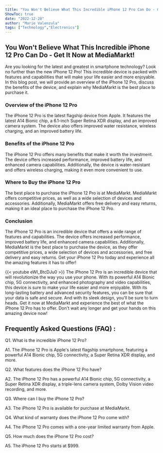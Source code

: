 ```yaml
---
title: "You Won't Believe What This Incredible iPhone 12 Pro Can Do - Get It Now at MediaMarkt!"
ShowToc: true 
date: "2022-12-28"
author: "Marie Valenzula" 
tags: ["Technology","Electronics"]
---
```

## You Won't Believe What This Incredible iPhone 12 Pro Can Do - Get It Now at MediaMarkt!

Are you looking for the latest and greatest in smartphone technology? Look no further than the new iPhone 12 Pro! This incredible device is packed with features and capabilities that will make your life easier and more enjoyable. In this blog post, we will provide an overview of the iPhone 12 Pro, discuss the benefits of the device, and explain why MediaMarkt is the best place to purchase it.

### Overview of the iPhone 12 Pro

The iPhone 12 Pro is the latest flagship device from Apple. It features the latest A14 Bionic chip, a 6.1-inch Super Retina XDR display, and an improved camera system. The device also offers improved water resistance, wireless charging, and an improved battery life.

### Benefits of the iPhone 12 Pro

The iPhone 12 Pro offers many benefits that make it worth the investment. The device offers increased performance, improved battery life, and enhanced camera capabilities. Additionally, the device is water-resistant and offers wireless charging, making it even more convenient to use.

### Where to Buy the iPhone 12 Pro

The best place to purchase the iPhone 12 Pro is at MediaMarkt. MediaMarkt offers competitive prices, as well as a wide selection of devices and accessories. Additionally, MediaMarkt offers free delivery and easy returns, making it an ideal place to purchase the iPhone 12 Pro.

### Conclusion

The iPhone 12 Pro is an incredible device that offers a wide range of features and capabilities. The device offers increased performance, improved battery life, and enhanced camera capabilities. Additionally, MediaMarkt is the best place to purchase the device, as they offer competitive prices, a wide selection of devices and accessories, and free delivery and easy returns. Get your iPhone 12 Pro today and experience all the amazing features it has to offer!

{{< youtube eWI_BtcDJu0 >}} 
The iPhone 12 Pro is an incredible device that will revolutionize the way you use your phone. With its powerful A14 Bionic chip, 5G connectivity, and enhanced photography and video capabilities, this device is sure to make your life easier and more enjoyable. With its long-lasting battery and advanced security features, you can be sure that your data is safe and secure. And with its sleek design, you'll be sure to turn heads. Get it now at MediaMarkt and experience the best of what the iPhone 12 Pro has to offer. Don't wait any longer and get your hands on this amazing device now!

## Frequently Asked Questions (FAQ) :
Q1. What is the incredible iPhone 12 Pro?

A1. The iPhone 12 Pro is Apple's latest flagship smartphone, featuring a powerful A14 Bionic chip, 5G connectivity, a Super Retina XDR display, and more.

Q2. What features does the iPhone 12 Pro have?

A2. The iPhone 12 Pro has a powerful A14 Bionic chip, 5G connectivity, a Super Retina XDR display, a triple-lens camera system, Dolby Vision video recording, and more.

Q3. Where can I buy the iPhone 12 Pro?

A3. The iPhone 12 Pro is available for purchase at MediaMarkt.

Q4. What kind of warranty does the iPhone 12 Pro come with?

A4. The iPhone 12 Pro comes with a one-year limited warranty from Apple.

Q5. How much does the iPhone 12 Pro cost?

A5. The iPhone 12 Pro starts at $999.


